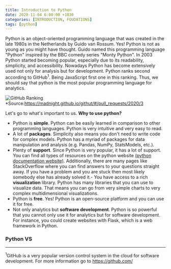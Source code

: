 ```yaml
---
title: Introduction to Python
date: 2020-11-04 6:00:00 +1030
categories: [INTRODUCTION, FOUDATIONS]
tags: [python]
---
```


Python is an object-oriented programming language that was created in the late 1980s in the Netherlands by Guido van Rossum. Yes! Python is not as young as you might have thought. Guido named this programming language "Python" inspired by the BBC comedy series "Monty Python". In 2003 Python started becoming popular, especially due to its readability, simplicity, and accessibility. Nowadays Python has become extensively used not only for analysis but for development. Python ranks second according to GitHub<sup>1</sup>. Being JavaScript first one in this ranking. Thus, we should say that python is the most popular programming language for analytics.

![GitHub Ranking](/data-focused-python-practical/assets/img/posts/programming_languages_ranking_github.jpg)
*Source:https://madnight.github.io/githut/#/pull_requests/2020/3

Let's go to what's important to us. **Why to use python?**

- Python is **simple**. Python can be easily learned in comparison to other programming languages. Python is very intuitive and very easy to read.
- A lot of **packages**. Simplicity also means you don't need to write code for complex models. Python has a myriad of packages for data manipulation and analysis (e.g. Pandas, NumPy, StatsModels, etc.).
- Plenty of **support**. Since Python is very popular, it has a lot of support. You can find all types of resources on the python website [(python documentation website)](https://docs.python.org/3/). Additionally, there are many pages like StackOverflow where you can find answers to your questions straight away. If you have a problem and you are stuck then most likely somebody else has already solved it.- You have access to a rich **visualization** library. Python has many libraries that you can use to visualize data. That means you can go from very simple charts to very complex multidimensional visualizations.
- Python is **free**. Yes! Python is an open-source platform and you can use it for free.
- Not only analytics but **software development**. Python is so powerful that you cannot only use it for analytics but for software development. For instance, you could create websites with Flask, which is a web framework in Python. 

### Python VS


---

<sup>1</sup>GitHub is a very popular version control system in the cloud for software development. For more information go to https://github.com/  

